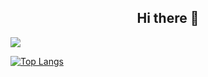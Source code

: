 <h2 align="center">Hi there 👋</h2>


<p align="left">

<a href="https://discord.gg/FfC9ESp">
  <img src="https://discord.c99.nl/widget/theme-2/297557056209289217.png" />
</a>

</p>


[![Top Langs](https://github-readme-stats.vercel.app/api/top-langs/?username=crafthome0)](https://github.com/crafthome0/github-readme-stats)
